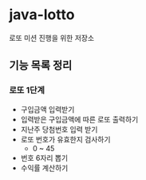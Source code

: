 # java-lotto
로또 미션 진행을 위한 저장소

## 기능 목록 정리
### 로또 1단계
* 구입금액 입력받기
* 입력받은 구입금액에 따른 로또 출력하기
* 지난주 당첨번호 입력 받기
* 로또 번호가 유효한지 검사하기
    * 0 ~ 45
* 번호 6자리 뽑기
* 수익률 계산하기